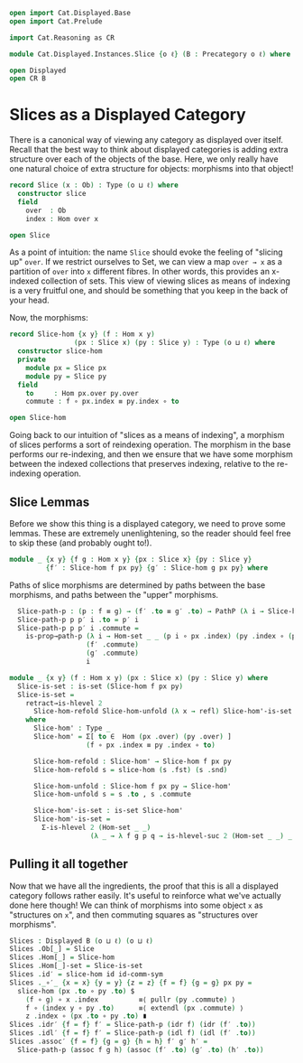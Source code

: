 ```agda
open import Cat.Displayed.Base
open import Cat.Prelude

import Cat.Reasoning as CR

module Cat.Displayed.Instances.Slice {o ℓ} (B : Precategory o ℓ) where

open Displayed
open CR B
```

# Slices as a Displayed Category

There is a canonical way of viewing any category as displayed over
itself. Recall that the best way to think about displayed categories is
adding extra structure over each of the objects of the base. Here, we
only really have one natural choice of extra structure for objects:
morphisms into that object!

```agda
record Slice (x : Ob) : Type (o ⊔ ℓ) where
  constructor slice
  field
    over  : Ob
    index : Hom over x

open Slice
```

As a point of intuition: the name `Slice` should evoke the feeling of
"slicing up" `over`. If we restrict ourselves to Set, we can view a map
`over → x` as a partition of `over` into `x` different fibres. In other
words, this provides an x-indexed collection of sets. This view of
viewing slices as means of indexing is a very fruitful one, and should
be something that you keep in the back of your head.

Now, the morphisms:

```agda
record Slice-hom {x y} (f : Hom x y)
                (px : Slice x) (py : Slice y) : Type (o ⊔ ℓ) where
  constructor slice-hom
  private
    module px = Slice px
    module py = Slice py
  field
    to     : Hom px.over py.over
    commute : f ∘ px.index ≡ py.index ∘ to

open Slice-hom
```

Going back to our intuition of "slices as a means of indexing", a
morphism of slices performs a sort of reindexing operation. The morphism
in the base performs our re-indexing, and then we ensure that we have
some morphism between the indexed collections that preserves indexing,
relative to the re-indexing operation.

## Slice Lemmas

Before we show this thing is a displayed category, we need to prove some
lemmas.  These are extremely unenlightening, so the reader should feel
free to skip these (and probably ought to!).

```agda
module _ {x y} {f g : Hom x y} {px : Slice x} {py : Slice y}
         {f′ : Slice-hom f px py} {g′ : Slice-hom g px py} where
```

Paths of slice morphisms are determined by paths between the base
morphisms, and paths between the "upper" morphisms.

```agda
  Slice-path-p : (p : f ≡ g) → (f′ .to ≡ g′ .to) → PathP (λ i → Slice-hom (p i) px py) f′ g′
  Slice-path-p p p′ i .to = p′ i
  Slice-path-p p p′ i .commute =
    is-prop→path-p (λ i → Hom-set _ _ (p i ∘ px .index) (py .index ∘ (p′ i)))
                   (f′ .commute)
                   (g′ .commute)
                   i
```


```agda
module _ {x y} (f : Hom x y) (px : Slice x) (py : Slice y) where
  Slice-is-set : is-set (Slice-hom f px py)
  Slice-is-set =
    retract→is-hlevel 2 
      Slice-hom-refold Slice-hom-unfold (λ x → refl) Slice-hom'-is-set
    where
      Slice-hom' : Type _
      Slice-hom' = Σ[ to ∈  Hom (px .over) (py .over) ]
                   (f ∘ px .index ≡ py .index ∘ to)

      Slice-hom-refold : Slice-hom' → Slice-hom f px py
      Slice-hom-refold s = slice-hom (s .fst) (s .snd)

      Slice-hom-unfold : Slice-hom f px py → Slice-hom'
      Slice-hom-unfold s = s .to , s .commute

      Slice-hom'-is-set : is-set Slice-hom'
      Slice-hom'-is-set =
        Σ-is-hlevel 2 (Hom-set _ _)
                    (λ _ → λ f g p q → is-hlevel-suc 2 (Hom-set _ _) _ _ f  g p q)
```

## Pulling it all together

Now that we have all the ingredients, the proof that this is all a
displayed category follows rather easily. It's useful to reinforce what
we've actually done here though!  We can think of morphisms into some
object `x` as "structures on `x`", and then commuting squares as
"structures over morphisms".

```agda
Slices : Displayed B (o ⊔ ℓ) (o ⊔ ℓ)
Slices .Ob[_] = Slice
Slices .Hom[_] = Slice-hom
Slices .Hom[_]-set = Slice-is-set
Slices .id′ = slice-hom id id-comm-sym
Slices ._∘′_ {x = x} {y = y} {z = z} {f = f} {g = g} px py =
  slice-hom (px .to ∘ py .to) $
    (f ∘ g) ∘ x .index          ≡⟨ pullr (py .commute) ⟩
    f ∘ (index y ∘ py .to)      ≡⟨ extendl (px .commute) ⟩
    z .index ∘ (px .to ∘ py .to) ∎
Slices .idr′ {f = f} f′ = Slice-path-p (idr f) (idr (f′ .to))
Slices .idl′ {f = f} f′ = Slice-path-p (idl f) (idl (f′ .to))
Slices .assoc′ {f = f} {g = g} {h = h} f′ g′ h′ =
  Slice-path-p (assoc f g h) (assoc (f′ .to) (g′ .to) (h′ .to))
```

